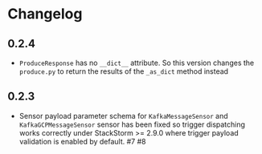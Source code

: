 # Changelog

## 0.2.4

- `ProduceResponse` has no `__dict__` attribute. So this version changes the `produce.py` to return the results of the `_as_dict` method instead

## 0.2.3

- Sensor payload parameter schema for ``KafkaMessageSensor`` and ``KafkaGCPMessageSensor`` sensor
  has been fixed so trigger dispatching works correctly under StackStorm >= 2.9.0 where trigger
  payload validation is enabled by default. #7 #8